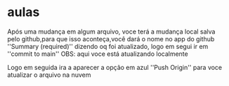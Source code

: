# aulas

Após uma mudança em algum arquivo, voce terá a mudança local salva pelo github,para que isso aconteça,você dará o nome no app do github ''Summary (required)'' dizendo oq foi atualizado, logo em segui ir em ''commit to main'' OBS: aqui voce está atualizando localmente

Logo em seguida ira a aparecer a opção em azul ''Push Origin'' para voce atualizar o arquivo na nuvem
